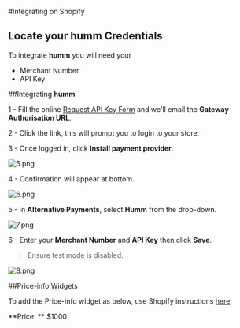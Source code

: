 #Integrating on Shopify

## Locate your **humm** Credentials

To integrate **humm** you will need your

* Merchant Number
* API Key

##Integrating **humm**

1 - Fill the online [Request API Key Form](/request_api) and we'll email the **Gateway Authorisation URL**. 

2 - Click the link, this will prompt you to login to your store.

3 - Once logged in, click **Install payment provider**.

![5.png](/img/ecommerce/shopify/5.png)

4 - Confirmation will appear at bottom.

![6.png](/img/ecommerce/shopify/6.png)

5 - In **Alternative Payments**, select **Humm** from the drop-down.

![7.png](/img/ecommerce/shopify/7.png)

6 - Enter your **Merchant Number** and **API Key** then click **Save**.
> Ensure test mode is disabled.

![8.png](/img/ecommerce/shopify/8.png)

##Price-info Widgets

To add the Price-info widget as below, use Shopify instructions <a href="../../widgets/price-info/shopify">here</a>.

**Price: ** $1000
<script id="my-id" src="https://widgets.%domain%/content/scripts/price-info.js?productPrice=1000"></script>

<br><br>
